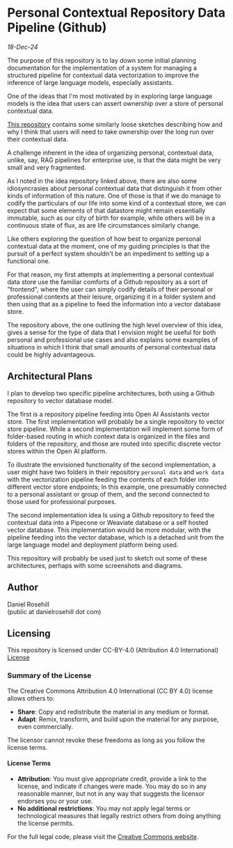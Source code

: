 # Personal Contextual Repository Data Pipeline (Github)

*18-Dec-24*

The purpose of this repository is to lay down some initial planning documentation for the implementation of a system for managing a structured pipeline for contextual data vectorization to improve the inference of large language models, especially assistants.

One of the ideas that I'm most motivated by in exploring large language models is the idea that users can assert ownership over a store of personal contextual data. 

[This repository](https://github.com/danielrosehill/Personal-Context-Repo-Idea) contains some similarly loose sketches describing how and why I think that users will need to take ownership over the long run over their contextual data. 

A  challenge inherent in the idea of organizing personal, contextual data, unlike, say, RAG pipelines for enterprise use, is that the data might be very small and very fragmented. 

As I noted in the idea repository linked above, there are also some idiosyncrasies about personal contextual data that distinguish it from other kinds of information of this nature. One of those is that if we do manage to codify the particulars of our life into some kind of a contextual store, we can expect that some elements of that datastore might remain essentially immutable, such as our city of birth for example, while others will be in a continuous state of flux, as are life circumstances similarly change.

Like others exploring the question of how best to organize personal contextual data at the moment, one of my guiding principles is that the pursuit of a perfect system shouldn't be an impediment to setting up a functional one. 

For that reason, my first attempts at implementing a personal contextual data store use the familiar comforts of a Github repository as a sort of "frontend", where the user can simply codify details of their personal or professional contexts at their leisure, organizing it in a folder system and then using that as a pipeline to feed the information into a vector database store. 

The repository above, the one outlining the high level overview of this idea, gives a sense for the type of data that I envision might be useful for both personal and professional use cases and also explains some examples of situations in which I think that small amounts of personal contextual data could be highly advantageous. 

## Architectural Plans

I plan to develop two specific pipeline architectures, both using a Github repository to vector database model. 

The first is a repository pipeline feeding into Open AI Assistants vector store. The first implementation will probably be a single repository to vector store pipeline. While a second implementation will implement some form of folder-based routing in which context data is organized in the files and folders of the repository, and those are routed into specific discrete vector stores within the Open AI platform.

To illustrate the envisioned functionality of the second implementation, a user might have two folders in their repository `personal data` and `work data` with the vectorization pipeline feeding the contents of each folder into different vector store endpoints; In this example, one presumably connected to a personal assistant or group of them, and the second connected to those used for professional purposes.

The second implementation idea Is using a Github repository to feed the contextual data into a Pipecone or Weaviate database or a self hosted vector database. This implementation would be more modular, with the pipeline feeding into the vector database, which is a detached unit from the large language model and deployment platform being used. 

This repository will probably be used just to sketch out some of these architectures, perhaps with some screenshots and diagrams.

## Author

Daniel Rosehill  
(public at danielrosehill dot com)

## Licensing

This repository is licensed under CC-BY-4.0 (Attribution 4.0 International) 
[License](https://creativecommons.org/licenses/by/4.0/)

### Summary of the License
The Creative Commons Attribution 4.0 International (CC BY 4.0) license allows others to:
- **Share**: Copy and redistribute the material in any medium or format.
- **Adapt**: Remix, transform, and build upon the material for any purpose, even commercially.

The licensor cannot revoke these freedoms as long as you follow the license terms.

#### License Terms
- **Attribution**: You must give appropriate credit, provide a link to the license, and indicate if changes were made. You may do so in any reasonable manner, but not in any way that suggests the licensor endorses you or your use.
- **No additional restrictions**: You may not apply legal terms or technological measures that legally restrict others from doing anything the license permits.

For the full legal code, please visit the [Creative Commons website](https://creativecommons.org/licenses/by/4.0/legalcode).